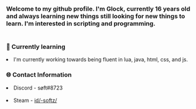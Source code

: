 <h3>Welcome to my github profile. I'm Glock, currently 16 years old and always learning new things still looking for new things to learn. I'm interested in scripting and programming.</h3>

<h3><br>🧠 Currently learning</br></h3>
<li>I'm currently working towards being fluent in lua, java, html, css, and js.</li>

<h3>🌐 Contact Information</h3>
 <li>Discord - søft#8723</li>
 <br><li>Steam - <a href="https://steamcommunity.com/id/-softz/" rel="nofollow">id/-softz/</a></li></br>
 
